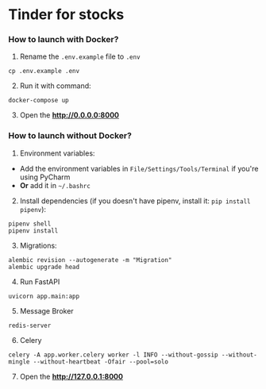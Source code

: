 # Tinder for stocks

### How to launch with Docker?
1. Rename the ```.env.example``` file to ```.env```
```
cp .env.example .env
```
2. Run it with command:
```
docker-compose up
```
3. Open the **http://0.0.0.0:8000**

### How to launch without Docker?
1. Environment variables:
* Add the environment variables in ```File/Settings/Tools/Terminal``` if you're using PyCharm
* **Or** add it in ```~/.bashrc```

2. Install dependencies (if you doesn't have pipenv, install it: ```pip install pipenv```):
```
pipenv shell
pipenv install 
```

3. Migrations:
```
alembic revision --autogenerate -m "Migration"
alembic upgrade head
```

4. Run FastAPI
```
uvicorn app.main:app
```

5. Message Broker
```
redis-server
```

6. Celery
```
celery -A app.worker.celery worker -l INFO --without-gossip --without-mingle --without-heartbeat -Ofair --pool=solo
```

7. Open the **http://127.0.0.1:8000**


